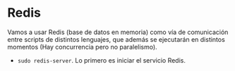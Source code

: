 
# Redis

Vamos a usar Redis (base de datos en memoria) como vía de comunicación entre scripts de distintos lenguajes, que además se ejecutarán en distintos momentos (Hay concurrencia pero no paralelismo).

* `sudo redis-server`. Lo primero es iniciar el servicio Redis.
